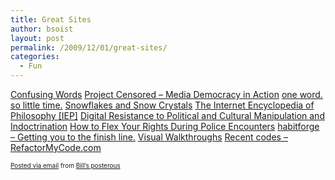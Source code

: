 ```yaml
---
title: Great Sites
author: bsoist
layout: post
permalink: /2009/12/01/great-sites/
categories:
  - Fun
---
```

[Confusing Words][1]
[Project Censored &#8211; Media Democracy in Action][2]
[one word. so little time.][3]
[Snowflakes and Snow Crystals][4]
[The Internet Encyclopedia of Philosophy [IEP]][5]
[Digital Resistance to Political and Cultural Manipulation and Indoctrination][6]
[How to Flex Your Rights During Police Encounters][7]
[habitforge &#8211; Getting you to the finish line.][8]
[Visual Walkthroughs][9]
[Recent codes &#8211; RefactorMyCode.com][10]
<p style="font-size: 10px;">
  <a href="http://posterous.com">Posted via email</a> from <a href="http://bsoist.posterous.com/great-sites">Bill&#8217;s posterous</a>
</p>

 [1]: http://www.confusingwords.com/index.php
 [2]: http://www.projectcensored.org/
 [3]: http://oneword.com/
 [4]: http://www.its.caltech.edu/~atomic/snowcrystals/
 [5]: http://www.iep.utm.edu/
 [6]: http://www.newevolution.org/gallery.php?piece=menu
 [7]: http://www.flexyourrights.org/
 [8]: http://habitforge.com/
 [9]: http://www.visualwalkthroughs.com/index.html
 [10]: http://refactormycode.com/